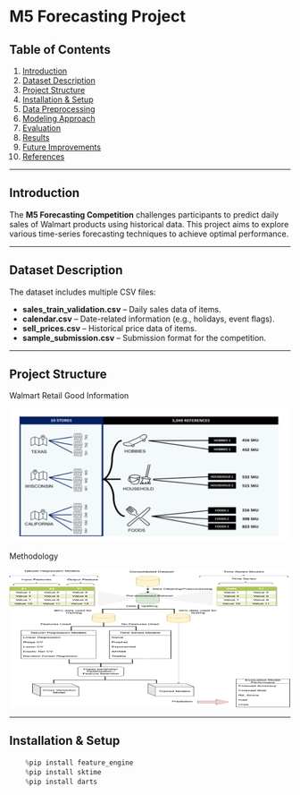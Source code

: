 # M5 Forecasting Project

## Table of Contents
1. [Introduction](#introduction)
2. [Dataset Description](#dataset-description)
3. [Project Structure](#project-structure)
4. [Installation & Setup](#installation--setup)
5. [Data Preprocessing](#data-preprocessing)
6. [Modeling Approach](#modeling-approach)
7. [Evaluation](#evaluation)
8. [Results](#results)
9. [Future Improvements](#future-improvements)
10. [References](#references)

---

## Introduction
The **M5 Forecasting Competition** challenges participants to predict daily sales of Walmart products using historical data. This project aims to explore various time-series forecasting techniques to achieve optimal performance.

---

## Dataset Description
The dataset includes multiple CSV files:

- **sales_train_validation.csv** – Daily sales data of items.
- **calendar.csv** – Date-related information (e.g., holidays, event flags).
- **sell_prices.csv** – Historical price data of items.
- **sample_submission.csv** – Submission format for the competition.

---

## Project Structure

Walmart Retail Good Information

![alt text](image-1.png)


Methodology

![alt text](image.png)

---

## Installation & Setup
``` python
    %pip install feature_engine
    %pip install sktime
    %pip install darts
```
